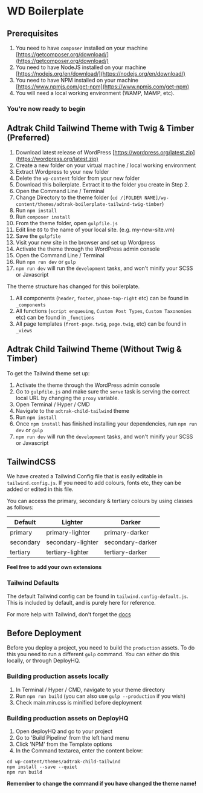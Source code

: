 # WD Boilerplate

## Prerequisites ##
1. You need to have ```composer``` installed on your machine [https://getcomposer.org/download/](https://getcomposer.org/download/)
2. You need to have NodeJS installed on your machine [https://nodejs.org/en/download/](https://nodejs.org/en/download/)
3. You need to have NPM installed on your machine [https://www.npmjs.com/get-npm](https://www.npmjs.com/get-npm)
4. You will need a local working environment (WAMP, MAMP, etc).

### You're now ready to begin ###

## Adtrak Child Tailwind Theme with Twig & Timber (Preferred)

1. Download latest release of WordPress [https://wordpress.org/latest.zip](https://wordpress.org/latest.zip)
2. Create a new folder on your virtual machine / local working environment
3. Extract Wordpress to your new folder
4. Delete the ```wp-content``` folder from your new folder
5. Download this boilerplate. Extract it to the folder you create in Step 2.
6. Open the Command Line / Terminal 
7. Change Directory to the theme folder (```cd /[FOLDER NAME]/wp-content/themes/adtrak-boilerplate-tailwind-twig-timber```)
8. Run ```npm install```
9. Run ```composer install```
10. From the theme folder, open ```gulpfile.js```
11. Edit line ```89``` to the name of your local site. (e.g. my-new-site.vm)
12. Save the ```gulpfile```
13. Visit your new site in the browser and set up Wordpress
14. Activate the theme through the WordPress admin console
15. Open the Command Line / Terminal 
16. Run ```npm run dev``` or ```gulp```
17. ```npm run dev``` will run the ```development``` tasks, and won't minify your SCSS or Javascript

The theme structure has changed for this boilerplate.

1. All components (```header```, ```footer```, ```phone-top-right``` etc) can be found in ```_components``` 
2. All functions (```script enqueuing```, ```Custom Post Types```, ```Custom Taxonomies``` etc) can be found in ```_functions```
3. All page templates (```front-page.twig```, ```page.twig```, etc) can be found in ```_views```

## Adtrak Child Tailwind Theme (Without Twig & Timber)

To get the Tailwind theme set up:

1. Activate the theme through the WordPress admin console
2. Go to ```gulpfile.js``` and make sure the ```serve``` task is serving the correct local URL by changing the ```proxy``` variable.
3. Open Terminal / Hyper / CMD
4. Navigate to the ```adtrak-child-tailwind``` theme
5. Run ```npm install``` 
6. Once ```npm install``` has finished installing your dependencies, run ```npm run dev``` or ```gulp```
7. ```npm run dev``` will run the ```development``` tasks, and won't minify your SCSS or Javascript

## TailwindCSS

We have created a Tailwind Config file that is easily editable in ```tailwind.config.js```. If you need to add colours, fonts etc, they can be added or edited in this file.

You can access the primary, secondary & tertiary colours by using classes as follows:


| Default   | Lighter           | Darker           |
|-----------|-------------------|------------------|
| primary   | primary-lighter   | primary-darker   |
| secondary | secondary-lighter | secondary-darker |
| tertiary  | tertiary-lighter  | tertiary-darker  |


**Feel free to add your own extensions**

### Tailwind Defaults

The default Tailwind config can be found in ```tailwind.config-default.js```. This is included by default, and is purely here for reference.

For more help with Tailwind, don't forget the [docs](https://tailwindcss.com/docs/installation/)

## Before Deployment
Before you deploy a project, you need to build the ```production``` assets. 
To do this you need to run a different ```gulp``` command. You can either do this locally, or through DeployHQ.

### Building production assets locally

1. In Terminal / Hyper / CMD, navigate to your theme directory
2. Run ```npm run build``` (you can also use ```gulp --production``` if you wish)
3. Check main.min.css is minified before deployment

### Building production assets on DeployHQ
1. Open deployHQ and go to your project
2. Go to 'Build Pipeline' from the left hand menu
3. Click 'NPM' from the Template options
4. In the Command textarea, enter the content below:
```
cd wp-content/themes/adtrak-child-tailwind
npm install --save --quiet
npm run build
```
**Remember to change the command if you have changed the theme name!**



